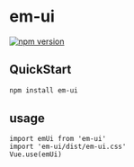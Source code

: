 # em-ui
[![npm version](https://badge.fury.io/js/lin999-ui.svg)](https://badge.fury.io/js/lin999-ui)
## QuickStart
```bash
npm install em-ui
```

## usage
```
import emUi from 'em-ui'
import 'em-ui/dist/em-ui.css'
Vue.use(emUi)
```
